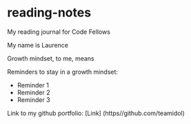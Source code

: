 # reading-notes
My reading journal for Code Fellows

My name is Laurence 

Growth mindset, to me, means 

Reminders to stay in a growth mindset:

+ Reminder 1
+ Reminder 2
+ Reminder 3

Link to my github portfolio: [Link] (https//github.com/teamidol)
